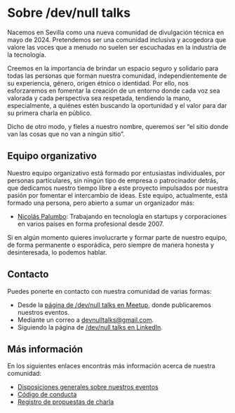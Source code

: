 # Sobre /dev/null talks

Nacemos en Sevilla como una nueva comunidad de divulgación técnica en mayo de 2024. Pretendemos ser una comunidad inclusiva y acogedora que valore las voces que a menudo no suelen ser escuchadas en la industria de la tecnología.

Creemos en la importancia de brindar un espacio seguro y solidario para todas las personas que forman nuestra comunidad, independientemente de su experiencia, género, origen étnico o identidad. Por ello, nos esforzaremos en fomentar la creación de un entorno donde cada voz sea valorada y cada perspectiva sea respetada, tendiendo la mano, especialmente, a quiénes estén buscando la oportunidad y el valor para dar su primera charla en público.

Dicho de otro modo, y fieles a nuestro nombre, queremos ser “el sitio donde van las cosas que no van a ningún sitio”.

## Equipo organizativo

Nuestro equipo organizativo está formado por entusiastas individuales, por personas particulares, sin ningún tipo de empresa o patrocinador detrás, que dedicamos nuestro tiempo libre a este proyecto impulsados por nuestra pasión por fomentar el intercambio de ideas. Este equipo, actualmente, está formado una persona, pero abierto a sumar un organizador más:

- [Nicolás Palumbo](https://www.linkedin.com/in/nicol%C3%A1s-palumbo-9372615/): Trabajando en tecnología en startups y corporaciones en varios países en forma profesional desde 2007.

Si en algún momento quieres involucrarte y formar parte de nuestro equipo, de forma permanente o esporádica, pero siempre de manera honesta y desinteresada, lo podemos hablar.

## Contacto

Puedes ponerte en contacto con nuestra comunidad de varias formas:

- Desde la [página de /dev/null talks en Meetup](https://www.meetup.com/dev-null/), donde publicaremos nuestros eventos.
- Mediante un correo a [devnulltalks@gmail.com](mailto:devnulltalks@gmail.com).
- Siguiendo la página de [/dev/null talks en LinkedIn](https://www.linkedin.com/company/dev-null-talks/).

## Más información

En los siguientes enlaces encontrás más información acerca de nuestra comunidad:

- [Disposiciones generales sobre nuestros eventos](general-provisions-for-events.md)
- [Código de conducta](code-of-conduct.md)
- [Registro de propuestas de charla](https://forms.gle/HJd9RzTZH9pJdyrU7)
